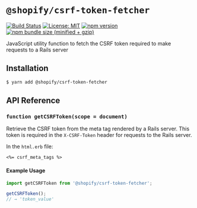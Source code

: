 # `@shopify/csrf-token-fetcher`

[![Build Status](https://travis-ci.org/Shopify/quilt.svg?branch=master)](https://travis-ci.org/Shopify/quilt)
[![License: MIT](https://img.shields.io/badge/License-MIT-green.svg)](LICENSE.md) [![npm version](https://badge.fury.io/js/%40shopify%2Fcsrf-token-fetcher.svg)](https://badge.fury.io/js/%40shopify%2Fcsrf-token-fetcher.svg) [![npm bundle size (minified + gzip)](https://img.shields.io/bundlephobia/minzip/@shopify/csrf-token-fetcher.svg)](https://img.shields.io/bundlephobia/minzip/@shopify/csrf-token-fetcher.svg)

JavaScript utility function to fetch the CSRF token required to make requests to a Rails server

## Installation

```bash
$ yarn add @shopify/csrf-token-fetcher
```

## API Reference

### `function getCSRFToken(scope = document)`

Retrieve the CSRF token from the meta tag rendered by a Rails server. This token is required in the `X-CSRF-Token` header for requests to the Rails server.

In the `html.erb` file:

```
<%= csrf_meta_tags %>
```

#### Example Usage

```typescript
import getCSRFToken from '@shopify/csrf-token-fetcher';

getCSRFToken();
// → 'token_value'
```
